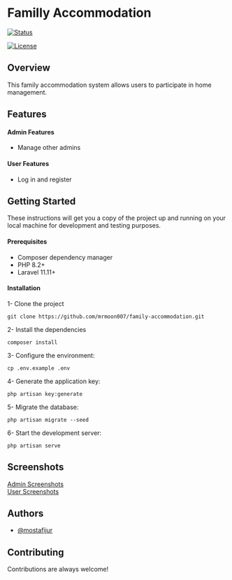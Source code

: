 # Familly Accommodation

[![Status](https://img.shields.io/badge/status-active-success.svg)]()

[![License](https://img.shields.io/badge/license-MIT-blue.svg)](/LICENSE)

## Overview

This family accommodation system allows users to participate in home management.

## Features

#### Admin Features

-   Manage other admins

#### User Features

-   Log in and register

## Getting Started

These instructions will get you a copy of the project up and running on your local machine for development and testing purposes.

#### Prerequisites

-   Composer dependency manager
-   PHP 8.2+
-   Laravel 11.11+

#### Installation

1- Clone the project

```
git clone https://github.com/mrmoon007/family-accommodation.git
```

2- Install the dependencies

```
composer install
```

3- Configure the environment:

```
cp .env.example .env
```

4- Generate the application key:

```
php artisan key:generate
```

5- Migrate the database:

```
php artisan migrate --seed
```

6- Start the development server:

```
php artisan serve
```

## Screenshots

<a href="https://github.com/kareemaladawy/laravel-quiz-system/issues/1">Admin Screenshots</a> <br>
<a href="https://github.com/kareemaladawy/laravel-quiz-system/issues/2">User Screenshots</a>

## Authors

-   [@mostafijur](https://github.com/mrmoon007)

## Contributing

Contributions are always welcome!
